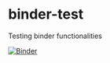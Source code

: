 # binder-test
Testing binder functionalities

[![Binder](https://mybinder.org/badge_logo.svg)](https://mybinder.org/v2/gh/MMStojiljkovic/binder-test/main?urlpath=https%3A%2F%2Fgithub.com%2FMMStojiljkovic%2Fbinder-test%2Fblob%2Fmain%2Findex.ipynb)
